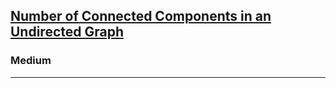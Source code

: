 <h2><a href="https://neetcode.io/problems/count-connected-components">Number of Connected Components in an Undirected Graph</a></h2><h3>Medium</h3><hr>


